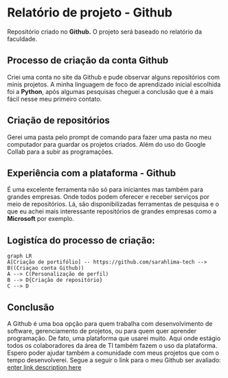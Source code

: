


# Relatório de projeto - Github


Repositório criado no **Github.** O projeto será baseado no relatório da faculdade. 

## Processo de criação da conta Github

Criei uma conta no site da Github e pude observar alguns repositórios com minis projetos. A minha linguagem de foco de aprendizado inicial escolhida foi a **Python**, após algumas pesquisas cheguei a conclusão que é a mais fácil nesse meu primeiro contato. 

## Criação de repositórios

Gerei uma pasta pelo prompt de comando para fazer uma pasta no meu computador para guardar os projetos criados. Além do uso do Google Collab para a subir as programações. 

## Experiência com a plataforma - Github

É uma excelente ferramenta não só para iniciantes mas também para grandes empresas. Onde todos podem oferecer e receber serviços por meio de repositórios. 
Lá, são disponibilizadas ferramentas de pesquisa e o que eu achei mais interessante repositórios de grandes empresas como a **Microsoft** por exemplo. 



## Logistíca do processo de criação:

```mermaid
graph LR
A[Criação de portifólio] -- https://github.com/sarahlima-tech --> B((Criaçao conta Github))
A --> C(Personalização de perfil)
B --> D{Criação de repositório}
C --> D
```
## Conclusão 
A Github é uma boa opção para quem trabalha com desenvolvimento de software, gerenciamento de projetos, ou para quem quer aprender programação. De fato, uma plataforma que usarei muito. Aqui onde estágio todos os colaboradores da área de TI também fazem o uso da plataforma. 
Espero poder ajudar também a comunidade com meus projetos que com o tempo desenvolverei. Segue a seguir o link para o meu Github ser avaliado:  [enter link description here](https://github.com/sarahlima-tech)